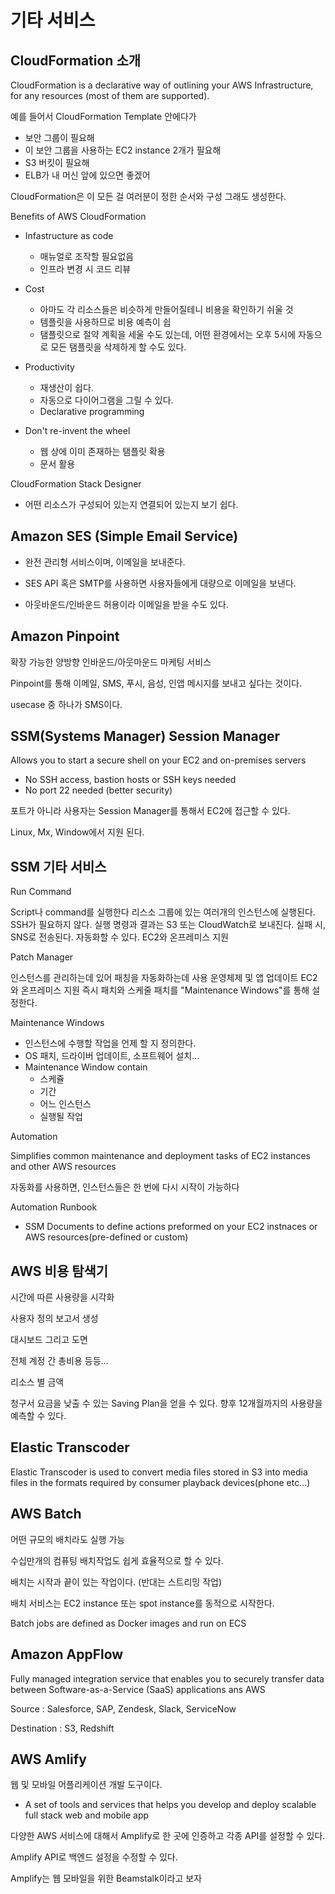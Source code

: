 # 기타 서비스

## CloudFormation 소개

CloudFormation is a declarative way of outlining your AWS Infrastructure, for any resources (most of them are supported).

예를 들어서 CloudFormation Template 안에다가

- 보안 그룹이 필요해
- 이 보안 그룹을 사용하는 EC2 instance 2개가 필요해
- S3 버킷이 필요해
- ELB가 내 머신 앞에 있으면 좋겠어

CloudFormation은 이 모든 걸 여러분이 정한 순서와 구성 그래도 생성한다.

Benefits of AWS CloudFormation

- Infastructure as code

  - 매뉴얼로 조작할 필요없음
  - 인프라 변경 시 코드 리뷰

- Cost

  - 아마도 각 리소스들은 비슷하게 만들어질테니 비용을 확인하기 쉬울 것
  - 템플릿을 사용하므로 비용 예측이 쉽
  - 탬플릿으로 절약 계획을 세울 수도 있는데, 어떤 환경에서는 오후 5시에 자동으로 모든 탬플릿을 삭제하게 할 수도 있다.

- Productivity

  - 재생산이 쉽다.
  - 자동으로 다이어그램을 그릴 수 있다.
  - Declarative programming

- Don't re-invent the wheel
  - 웹 상에 이미 존재하는 탬플릿 확용
  - 문서 활용

CloudFormation Stack Designer

- 어떤 리소스가 구성되어 있는지 연결되어 있는지 보기 쉽다.

## Amazon SES (Simple Email Service)

- 완전 관리형 서비스이며, 이메일을 보내준다.

- SES API 혹은 SMTP를 사용하면 사용자들에게 대량으로 이메일을 보낸다.
- 아웃바운드/인바운드 허용이라 이메일을 받을 수도 있다.

## Amazon Pinpoint

확장 가능한 양방향 인바운드/아웃마운드 마케팅 서비스

Pinpoint를 통해 이메일, SMS, 푸시, 음성, 인앱 메시지를 보내고 싶다는 것이다.

usecase 중 하나가 SMS이다.

## SSM(Systems Manager) Session Manager

Allows you to start a secure shell on your EC2 and on-premises servers

- No SSH access, bastion hosts or SSH keys needed
- No port 22 needed (better security)

포트가 아니라 사용자는 Session Manager를 통해서 EC2에 접근할 수 있다.

Linux, Mx, Window에서 지원 된다.

## SSM 기타 서비스

Run Command

Script나 command를 실행한다
리스소 그룹에 있는 여러개의 인스턴스에 실행된다.
SSH가 필요하지 않다.
실행 명령과 결과는 S3 또는 CloudWatch로 보내진다.
실패 시, SNS로 전송된다.
자동화할 수 있다.
EC2와 온프레미스 지원

Patch Manager

인스턴스를 관리하는데 있어 패칭을 자동화하는데 사용
운영체제 및 앱 업데이트
EC2와 온프레미스 지원
즉시 패치와 스케줄 패치를 "Maintenance Windows"를 통해 설정한다.

Maintenance Windows

- 인스턴스에 수행할 작업을 언제 할 지 정의한다.
- OS 패치, 드라이버 업데이트, 소프트웨어 설치...
- Maintenance Window contain
  - 스케쥴
  - 기간
  - 어느 인스턴스
  - 실행될 작업

Automation

Simplifies common maintenance and deployment tasks of EC2 instances and other AWS resources

자동화를 사용하면, 인스턴스들은 한 번에 다시 시작이 가능하다

Automation Runbook

- SSM Documents to define actions preformed on your EC2 instnaces or AWS resources(pre-defined or custom)

## AWS 비용 탐색기

시간에 따른 사용량을 시각화

사용자 정의 보고서 생성

대시보드 그리고 도면

전체 계정 간 총비용 등등...

리소스 별 금액

청구서 요금을 낮출 수 있는 Saving Plan을 얻을 수 있다.
향후 12개월까지의 사용량을 예측할 수 있다.

## Elastic Transcoder

Elastic Transcoder is used to convert media files stored in S3 into media files in the formats required by consumer playback devices(phone etc...)

## AWS Batch

어떤 규모의 배치라도 실행 가능

수십만개의 컴퓨팅 배치작업도 쉽게 효율적으로 할 수 있다.

배치는 시작과 끝이 있는 작업이다. (반대는 스트리밍 작업)

배치 서비스는 EC2 instance 또는 spot instance를 동적으로 시작한다.

Batch jobs are defined as Docker images and run on ECS

## Amazon AppFlow

Fully managed integration service that enables you to securely transfer data between Software-as-a-Service (SaaS) applications ans AWS

Source : Salesforce, SAP, Zendesk, Slack, ServiceNow

Destination : S3, Redshift

## AWS Amlify

웹 및 모바일 어플리케이션 개발 도구이다.

- A set of tools and services that helps you develop and deploy scalable full stack web and mobile app

다양한 AWS 서비스에 대해서 Amplify로 한 곳에 인증하고 각종 API를 설정할 수 있다.

Amplify API로 백엔드 설정을 수정할 수 있다.

Amplify는 웹 모바일을 위한 Beamstalk이라고 보자
